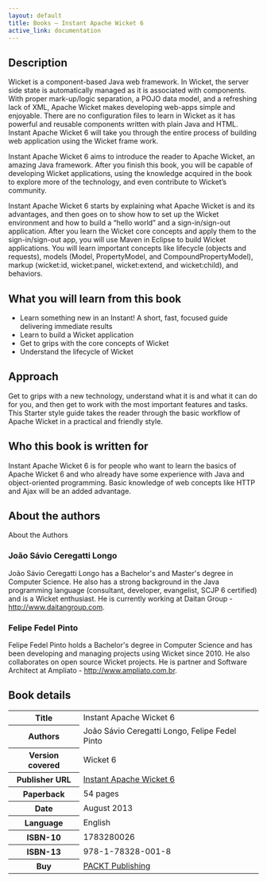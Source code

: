 ```yaml
---
layout: default
title: Books — Instant Apache Wicket 6
active_link: documentation
---
```


## Description ##

Wicket is a component-based Java web framework.
In Wicket, the server side state is automatically managed as it is associated with components.
With proper mark-up/logic separation, a POJO data model, and a refreshing lack of XML, Apache Wicket makes developing web-apps simple and enjoyable.
There are no configuration files to learn in Wicket as it has powerful and reusable components written with plain Java and HTML.
Instant Apache Wicket 6 will take you through the entire process of building web application using the Wicket frame work.

Instant Apache Wicket 6 aims to introduce the reader to Apache Wicket, an amazing Java framework.
After you finish this book, you will be capable of developing Wicket applications, using the knowledge acquired in the book to explore more of the technology, and even contribute to Wicket’s community.

Instant Apache Wicket 6 starts by explaining what Apache Wicket is and its advantages, and then goes on to show how to set up the Wicket environment and how to build a “hello world” and a sign-in/sign-out application.
After you learn the Wicket core concepts and apply them to the sign-in/sign-out app, you will use Maven in Eclipse to build Wicket applications.
You will learn important concepts like lifecycle (objects and requests), models (Model, PropertyModel, and CompoundPropertyModel), markup (wicket:id, wicket:panel, wicket:extend, and wicket:child), and behaviors.


## What you will learn from this book ##

* Learn something new in an Instant! A short, fast, focused guide delivering immediate results
* Learn to build a Wicket application
* Get to grips with the core concepts of Wicket
* Understand the lifecycle of Wicket

## Approach ##

Get to grips with a new technology, understand what it is and what it can do for you, and then get to work with the most important features and tasks.
This Starter style guide takes the reader through the basic workflow of Apache Wicket in a practical and friendly style.

## Who this book is written for ##

Instant Apache Wicket 6 is for people who want to learn the basics of Apache Wicket 6 and who already have some experience with Java and object-oriented programming.
Basic knowledge of web concepts like HTTP and Ajax will be an added advantage.

## About the authors ##

About the Authors

### João Sávio Ceregatti Longo

João Sávio Ceregatti Longo has a Bachelor's and Master's degree in Computer Science.
He also has a strong background in the Java programming language (consultant, developer, evangelist, SCJP 6 certified) and is a Wicket enthusiast.
He is currently working at Daitan Group - http://www.daitangroup.com.

### Felipe Fedel Pinto

Felipe Fedel Pinto holds a Bachelor's degree in Computer Science and has been developing and managing projects using Wicket since 2010.
He also collaborates on open source Wicket projects. He is partner and Software Architect at Ampliato - http://www.ampliato.com.br.

## Book details ##

<table>
	<tr>
		<th>Title</th>
		<td>Instant Apache Wicket 6</td>
	</tr>
	<tr>
		<th>Authors</th>
		<td>João Sávio Ceregatti Longo, Felipe Fedel Pinto</td>
	</tr>
	<tr>
		<th>Version covered</th>
		<td>Wicket 6</td>
	</tr>
	<tr>
		<th>Publisher URL</th>
		<td><a href="https://www.packtpub.com/web-development/instant-apache-wicket-6-instant">Instant Apache Wicket 6</a></td>
	</tr>
	<tr>
		<th>Paperback</th>
		<td>54 pages</td>
	</tr>
	<tr>
		<th>Date</th>
		<td>August 2013</td>
	</tr>
	<tr>
		<th>Language</th>
		<td>English</td>
	</tr>
	<tr>
		<th>ISBN-10</th>
		<td>1783280026</td>
	</tr>
	<tr>
		<th>ISBN-13</th>
		<td>978-1-78328-001-8</td>
	</tr>
	<tr>
		<th>Buy</th>
		<td><a href="https://www.packtpub.com/web-development/instant-apache-wicket-6-instant">PACKT Publishing</a></td>
	</tr>
</table>
		

